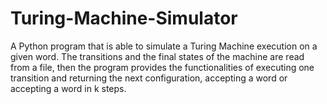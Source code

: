 # Turing-Machine-Simulator
A Python program that is able to simulate a Turing Machine execution on a given word. The transitions and the final states of the machine are read from a file, then the program provides the functionalities of executing one transition and returning the next configuration, accepting a word or accepting a word in k steps.
